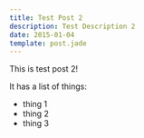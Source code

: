 ```yaml
---
title: Test Post 2
description: Test Description 2
date: 2015-01-04
template: post.jade
---
```


This is test post 2!

It has a list of things:

* thing 1
* thing 2
* thing 3
